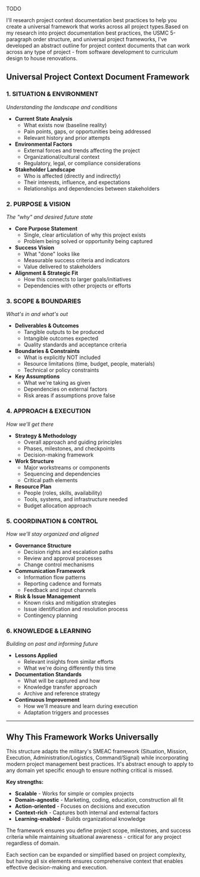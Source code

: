 TODO

I'll research project context documentation best practices to help you create a universal framework that works across all project types.Based on my research into project documentation best practices, the USMC 5-paragraph order structure, and universal project frameworks, I've developed an abstract outline for project context documents that can work across any type of project - from software development to curriculum design to house renovations.

## Universal Project Context Document Framework

### 1. **SITUATION & ENVIRONMENT**

_Understanding the landscape and conditions_

- **Current State Analysis**
    - What exists now (baseline reality)
    - Pain points, gaps, or opportunities being addressed
    - Relevant history and prior attempts
- **Environmental Factors**
    - External forces and trends affecting the project
    - Organizational/cultural context
    - Regulatory, legal, or compliance considerations
- **Stakeholder Landscape**
    - Who is affected (directly and indirectly)
    - Their interests, influence, and expectations
    - Relationships and dependencies between stakeholders

### 2. **PURPOSE & VISION**

_The "why" and desired future state_

- **Core Purpose Statement**
    - Single, clear articulation of why this project exists
    - Problem being solved or opportunity being captured
- **Success Vision**
    - What "done" looks like
    - Measurable success criteria and indicators
    - Value delivered to stakeholders
- **Alignment & Strategic Fit**
    - How this connects to larger goals/initiatives
    - Dependencies with other projects or efforts

### 3. **SCOPE & BOUNDARIES**

_What's in and what's out_

- **Deliverables & Outcomes**
    - Tangible outputs to be produced
    - Intangible outcomes expected
    - Quality standards and acceptance criteria
- **Boundaries & Constraints**
    - What is explicitly NOT included
    - Resource limitations (time, budget, people, materials)
    - Technical or policy constraints
- **Key Assumptions**
    - What we're taking as given
    - Dependencies on external factors
    - Risk areas if assumptions prove false

### 4. **APPROACH & EXECUTION**

_How we'll get there_

- **Strategy & Methodology**
    - Overall approach and guiding principles
    - Phases, milestones, and checkpoints
    - Decision-making framework
- **Work Structure**
    - Major workstreams or components
    - Sequencing and dependencies
    - Critical path elements
- **Resource Plan**
    - People (roles, skills, availability)
    - Tools, systems, and infrastructure needed
    - Budget allocation approach

### 5. **COORDINATION & CONTROL**

_How we'll stay organized and aligned_

- **Governance Structure**
    - Decision rights and escalation paths
    - Review and approval processes
    - Change control mechanisms
- **Communication Framework**
    - Information flow patterns
    - Reporting cadence and formats
    - Feedback and input channels
- **Risk & Issue Management**
    - Known risks and mitigation strategies
    - Issue identification and resolution process
    - Contingency planning

### 6. **KNOWLEDGE & LEARNING**

_Building on past and informing future_

- **Lessons Applied**
    - Relevant insights from similar efforts
    - What we're doing differently this time
- **Documentation Standards**
    - What will be captured and how
    - Knowledge transfer approach
    - Archive and reference strategy
- **Continuous Improvement**
    - How we'll measure and learn during execution
    - Adaptation triggers and processes

---

## Why This Framework Works Universally

This structure adapts the military's SMEAC framework (Situation, Mission, Execution, Administration/Logistics, Command/Signal) while incorporating modern project management best practices. It's abstract enough to apply to any domain yet specific enough to ensure nothing critical is missed.

**Key strengths:**

- **Scalable** - Works for simple or complex projects
- **Domain-agnostic** - Marketing, coding, education, construction all fit
- **Action-oriented** - Focuses on decisions and execution
- **Context-rich** - Captures both internal and external factors
- **Learning-enabled** - Builds organizational knowledge

The framework ensures you define project scope, milestones, and success criteria while maintaining situational awareness - critical for any project regardless of domain.

Each section can be expanded or simplified based on project complexity, but having all six elements ensures comprehensive context that enables effective decision-making and execution.
